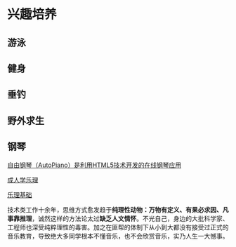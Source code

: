 # 兴趣培养
## 游泳

## 健身

## 垂钓

## 野外求生

## 钢琴
[自由钢琴（AutoPiano）是利用HTML5技术开发的在线钢琴应用](https://github.com/Ewenwan/AutoPiano)

[成人学乐理](https://www.cnblogs.com/devymex/p/3385179.html)

[乐理基础](https://www.bilibili.com/video/av12168119/)


技术类工作十余年，思维方式愈发趋于**纯理性动物：万物有定义、有果必求因、凡事靠推理**，诚然这样的方法论太过**缺乏人文情怀**。不光自己，身边的大批科学家、工程师也深受纯粹理性的毒害。加之在匪帮的体制下从小到大都没有接受过正式的音乐教育，导致绝大多同学根本不懂音乐，也不会欣赏音乐，实乃人生一大憾事。
